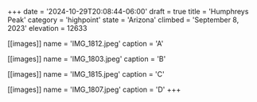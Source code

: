 +++
date = '2024-10-29T20:08:44-06:00'
draft = true
title = 'Humphreys Peak'
category = 'highpoint'
state = 'Arizona'
climbed = 'September 8, 2023'
elevation = 12633

[[images]]
name = 'IMG_1812.jpeg'
caption = 'A'

[[images]]
name = 'IMG_1803.jpeg'
caption = 'B'

[[images]]
name = 'IMG_1815.jpeg'
caption = 'C'

[[images]]
name = 'IMG_1807.jpeg'
caption = 'D'
+++
